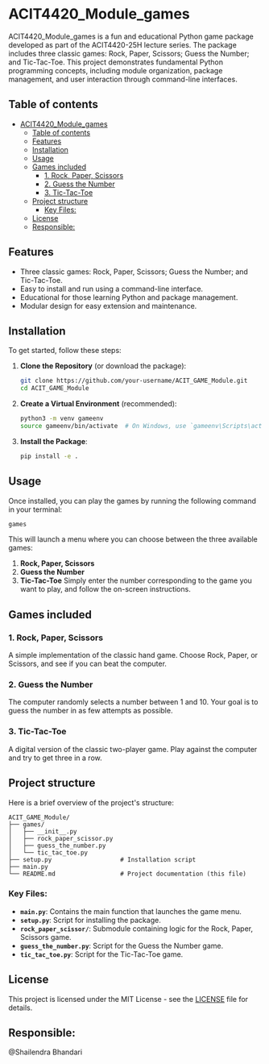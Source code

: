 # ACIT4420_Module_games

ACIT4420_Module_games is a fun and educational Python game package developed as part of the ACIT4420-25H lecture series. The package includes three classic games: Rock, Paper, Scissors; Guess the Number; and Tic-Tac-Toe. This project demonstrates fundamental Python programming concepts, including module organization, package management, and user interaction through command-line interfaces.
## Table of contents
- [ACIT4420\_Module\_games](#acit4420_module_games)
  - [Table of contents](#table-of-contents)
  - [Features](#features)
  - [Installation](#installation)
  - [Usage](#usage)
  - [Games included](#games-included)
    - [1. Rock, Paper, Scissors](#1-rock-paper-scissors)
    - [2. Guess the Number](#2-guess-the-number)
    - [3. Tic-Tac-Toe](#3-tic-tac-toe)
  - [Project structure](#project-structure)
    - [Key Files:](#key-files)
  - [License](#license)
  - [Responsible:](#responsible)
## Features
- Three classic games: Rock, Paper, Scissors; Guess the Number; and Tic-Tac-Toe.
- Easy to install and run using a command-line interface.
- Educational for those learning Python and package management.
- Modular design for easy extension and maintenance.
## Installation
To get started, follow these steps:
1. **Clone the Repository** (or download the package):
   ```bash
   git clone https://github.com/your-username/ACIT_GAME_Module.git
   cd ACIT_GAME_Module
   ```
2. **Create a Virtual Environment** (recommended):
   ```bash
   python3 -m venv gameenv
   source gameenv/bin/activate  # On Windows, use `gameenv\Scripts\activate`
   ```
3. **Install the Package**:
   ```bash
   pip install -e .
   ```
## Usage
Once installed, you can play the games by running the following command in your terminal:
```bash
games
```
This will launch a menu where you can choose between the three available games:
1. **Rock, Paper, Scissors**
2. **Guess the Number**
3. **Tic-Tac-Toe**
Simply enter the number corresponding to the game you want to play, and follow the on-screen instructions.
## Games included
### 1. Rock, Paper, Scissors
A simple implementation of the classic hand game. Choose Rock, Paper, or Scissors, and see if you can beat the computer.
### 2. Guess the Number
The computer randomly selects a number between 1 and 10. Your goal is to guess the number in as few attempts as possible.
### 3. Tic-Tac-Toe
A digital version of the classic two-player game. Play against the computer and try to get three in a row.
## Project structure
Here is a brief overview of the project's structure:
```
ACIT_GAME_Module/
├── games/
│   ├── __init__.py
│   ├── rock_paper_scissor.py
│   ├── guess_the_number.py
│   └── tic_tac_toe.py
├── setup.py                   # Installation script
├── main.py
└── README.md                  # Project documentation (this file)
```
### Key Files:
- **`main.py`**: Contains the main function that launches the game menu.
- **`setup.py`**: Script for installing the package.
- **`rock_paper_scissor/`**: Submodule containing logic for the Rock, Paper, Scissors game.
- **`guess_the_number.py`**: Script for the Guess the Number game.
- **`tic_tac_toe.py`**: Script for the Tic-Tac-Toe game.
## License
This project is licensed under the MIT License - see the [LICENSE](https://github.com/shailendrabhandari/ACIT4420_Module_games/blob/main/LICENSE) file for details.
## Responsible:
@Shailendra Bhandari
